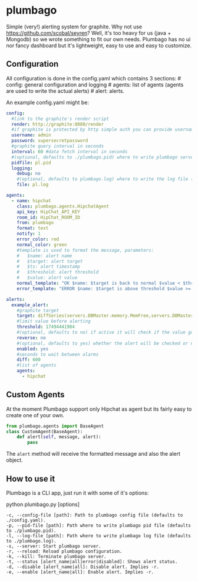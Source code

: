 plumbago
========

Simple (very!) alerting system for graphite.
Why not use https://github.com/scobal/seyren? Well, it's too heavy for us (java + Mongodb) so we wrote something to fit our own needs.
Plumbago has no ui nor fancy dashboard but it's lightweight, easy to use and easy to customize.

Configuration
-------------
All configuration is done in the config.yaml which contains 3 sections:
    # config: general configuration and logging
    # agents: list of agents (agents are used to write the actual alerts)
    # alert: alerts.

An example config.yaml might be:

```yaml
config:
  #link to the graphite's render script
  render: http://graphite:8080/render
  #if graphite is protected by http simple auth you can provide username/password
  username: admin
  password: supersecretpassword
  #graphite query interval in seconds
  interval: 60 #data fetch interval in seconds
  #(optional, defaults to ./plumbago.pid) where to write plumbago server's pid number
  pidfile: pl.pid
  logging:
    debug: no
    #(optional, defaults to plumbago.log) where to write the log file (all log levels)
    file: pl.log

agents:
  - name: hipchat
    class: plumbago.agents.HipchatAgent
    api_key: HipChat_API_KEY
    room_id: HipChat_ROOM_ID
    from: plumbago
    format: text
    notify: 1
    error_color: red
    normal_color: green
    #template is used to format the message, parameters:
    #   $name: alert name
    #   $target: alert target
    #   $ts: alert timestamp
    #   $threshold: alert threshold
    #   $value: alert value
    normal_template: "OK $name: $target is back to normal $value < $threshold"
    error_template: "ERROR $name: $target is above threshold $value >= $threshold @demian"

alerts:
  example_alert:
    #graphite target
    target: diffSeries(servers.DBMaster.memory.MemFree,servers.DBMaster.memory.MemTotal)
    #limit value before alerting
    threshold: 17494441984
    #(optional, defaults to no) if active it will check if the value goes under the threshold instead of over it
    reverse: no
    #(optional, defaults to yes) whether the alert will be checked or not
    enabled: yes
    #seconds to wait between alarms
    diff: 600 
    #list of agents
    agents:
      - hipchat
```


Custom Agents
-------------
At the moment Plumbago support only Hipchat as agent but its fairly easy to create one of your own.

```python
from plumbago.agents import BaseAgent
class CustomAgent(BaseAgent):
    def alert(self, message, alert):
        pass
```

The `alert` method will receive the formatted message and also the alert object.

How to use it
-------------
Plumbago is a CLI app, just run it with some of it's options:

python plumbago.py [options]

    -c, --config-file [path]: Path to plumbago config file (defaults to ./config.yaml).
    -p, --pid-file [path]: Path where to write plumbago pid file (defaults to ./plumbago.pid).
    -l, --log-file [path]: Path where to write plumbago log file (defaults to ./plumbago.log).
    -s, --server: Start plumbago server.
    -r, --reload: Reload plumbago configuration.
    -k, --kill: Terminate plumbago server.
    -t, --status [alert_name|all|error|disabled]: Shows alert status.
    -d, --disable [alert_name|all]: Disable alert. Implies -r.
    -e, --enable [alert_name|all]: Enable alert. Implies -r.
